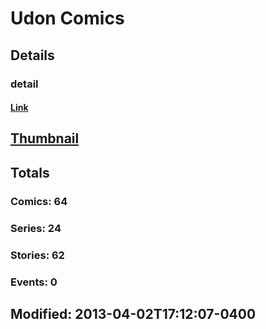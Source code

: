 # Udon  Comics 
## Details
### detail
#### [Link](http://marvel.com/comics/creators/424/udon_comics?utm_campaign=apiRef&utm_source=225578a89fc76f3d20fbffda5d17a88d)
## [Thumbnail](http://i.annihil.us/u/prod/marvel/i/mg/f/80/4bc5eb9c4f6b4.jpg)
## Totals
### Comics: 64
### Series: 24
### Stories: 62
### Events: 0
## Modified: 2013-04-02T17:12:07-0400